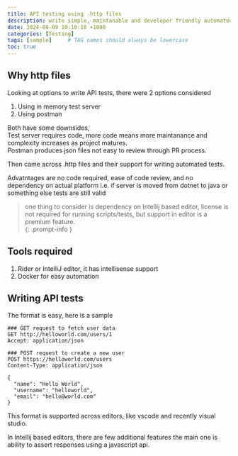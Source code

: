 ```yaml
---
title: API testing using .http files  
description: write simple, maintanable and developer friendly automated API tests using .http files  
date: 2024-08-09 10:10:10 +1000
categories: [Testing]
tags: [sample]     # TAG names should always be lowercase
toc: true
---
```

  
## Why http files

Looking at options to write API tests, there were 2 options considered

  1. Using in memory test server
  2. Using postman

Both have some downsides,  
Test server requires code, more code means more maintanance and complexity increases as project matures.  
Postman produces json files not easy to review through PR process.  

Then came across .http files and their support for writing automated tests.  

Advatntages are no code required, ease of code review, and no dependency on actual platform i.e. if server is moved from dotnet to java or something else tests are still valid  

> one thing to consider is dependency on Intellij based editor,
license is not required for running scripts/tests, but support in editor is a premium feature.  
{: .prompt-info }

## Tools required
  
1. Rider or IntelliJ editor, it has intellisense support
2. Docker for easy automation

## Writing API tests

The format is easy, here is a sample

```http
### GET request to fetch user data
GET http://helloworld.com/users/1
Accept: application/json

### POST request to create a new user
POST https://helloworld.com/users
Content-Type: application/json

{
  "name": "Hello World",
  "username": "helloworld",
  "email": "hello@world.com"
}
```

This format is supported across editors, like vscode and recently visual studio.  

In Intellij based editors, there are few additional features the main one is ability to assert responses using a javascript api.  
